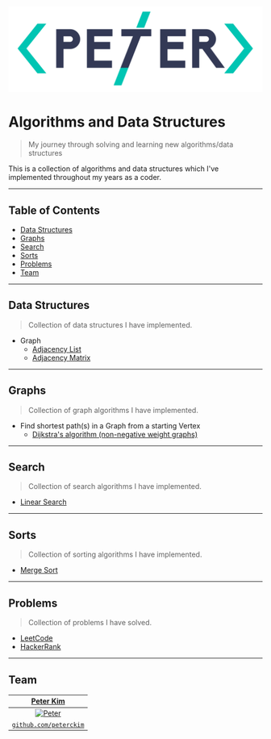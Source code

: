 <a href="http://peterckim.com"><img src="assets/logo.png" title="Peter Kim" alt="Peter Kim"></a>

# Algorithms and Data Structures

> My journey through solving and learning new algorithms/data structures

This is a collection of algorithms and data structures which I've implemented throughout my years as a coder.

---

## Table of Contents

- [Data Structures](#data-structures)
- [Graphs](#graphs)
- [Search](#search)
- [Sorts](#sorts)
- [Problems](#problems)
- [Team](#team)

---

## Data Structures

> Collection of data structures I have implemented.

* Graph
    - [Adjacency List](src/data_structures/GraphAdjList.java)
    - [Adjacency Matrix](src/data_structures/GraphAdjMatrix.java)

---

## Graphs

> Collection of graph algorithms I have implemented.

* Find shortest path(s) in a Graph from a starting Vertex
    - [Dijkstra's algorithm (non-negative weight graphs)](src/graph/Dijkstra.java)

---

## Search

> Collection of search algorithms I have implemented.

* [Linear Search](src/search/LinearSearch.java)

---

## Sorts

> Collection of sorting algorithms I have implemented.

* [Merge Sort](src/sorts/MergeSort.java)

---

## Problems

> Collection of problems I have solved.

* [LeetCode](src/problems/LeetCode.java)
* [HackerRank](src/problems/HackerRank.java)

---

## Team

|                   <a href="http://peterckim.com" target="_blank">**Peter Kim**</a>                   |
| :--------------------------------------------------------------------------------------------------: |
| [![Peter](https://avatars1.githubusercontent.com/u/24737634?v=3&s=200)](http://github.com/peterckim) |
|           <a href="http://github.com/peterckim" target="_blank">`github.com/peterckim`</a>           |
